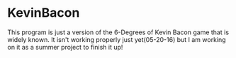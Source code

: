 # KevinBacon

This program is just a version of the 6-Degrees of Kevin Bacon game that is widely known. It isn't working properly just yet(05-20-16) but I am working on it as a summer project to finish it up!
